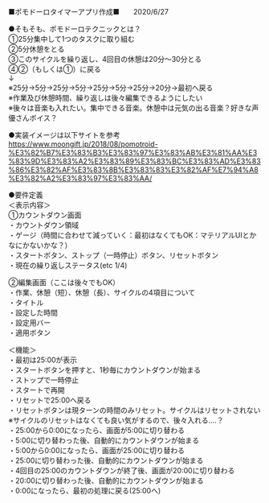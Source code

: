 ■ポモドーロタイマーアプリ作成■　　2020/6/27

●そもそも、ポモドーロテクニックとは？    
①25分集中して1つのタスクに取り組む  
②5分休憩をとる  
③このサイクルを繰り返し、4回目の休憩は20分～30分とる  
④②（もしくは①）に戻る  
↓  
※25分→5分→25分→5分→25分→5分→25分→20分→最初へ戻る  
※作業及び休憩時間、繰り返しは後々編集できるようにしたい  
※後々は音楽も入れたい。集中できる音楽。休憩中は元気の出る音楽？好きな声優さんボイス？  

●実装イメージは以下サイトを参考  
https://www.moongift.jp/2018/08/pomotroid-%E3%82%B7%E3%83%B3%E3%83%97%E3%83%AB%E3%81%AA%E3%83%9D%E3%83%A2%E3%83%89%E3%83%BC%E3%83%AD%E3%83%86%E3%82%AF%E3%83%8B%E3%83%83%E3%82%AF%E7%94%A8%E3%82%A2%E3%83%97%E3%83%AA/

●要件定義  
＜表示内容＞  
①カウントダウン画面  
・カウントダウン領域  
・ゲージ（時間に合わせて減っていく：最初はなくてもOK：マテリアルUIとかなにかないかな？）  
・スタートボタン、ストップ（一時停止）ボタン、リセットボタン  
・現在の繰り返しステータス(etc 1/4)  

②編集画面（ここは後々でもOK）  
・作業、休憩（短）、休憩（長）、サイクルの4項目について  
・タイトル  
・設定した時間  
・設定用バー  
・適用ボタン  

＜機能＞  
・最初は25:00が表示  
・スタートボタンを押すと、1秒毎にカウントダウンが始まる  
・ストップで一時停止  
・スタートで再開  
・リセットで25:00へ戻る  
・リセットボタンは現ターンの時間のみリセット。サイクルはリセットされない  
※サイクルのリセットはなくても良い気がするので、後々入れる....？  
・25:00から0:00になったら、画面が5:00に切り替わる  
・5:00に切り替わった後、自動的にカウントダウンが始まる  
・5:00から0:00になったら、画面が25:00に切り替わる  
・25:00に切り替わった後、自動的にカウントダウンが始まる  
・4回目の25:00のカウントダウンが終了後、画面が20:00に切り替わる  
・20:00に切り替わった後、自動的にカウントダウンが始まる  
・0:00になったら、最初の処理に戻る(25:00へ)  
